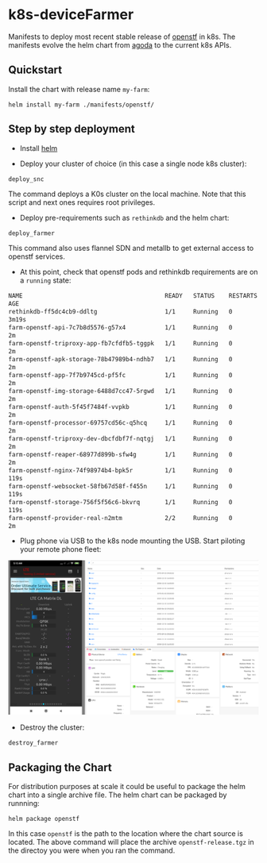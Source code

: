 # k8s-deviceFarmer

Manifests to deploy most recent stable release of [openstf](https://github.com/DeviceFarmer/stf) in k8s. The manifests evolve the helm chart from [agoda](https://github.com/agoda-com/android-farm) to the current k8s APIs.

## Quickstart

Install the chart with release name `my-farm`:

```console
helm install my-farm ./manifests/openstf/
```

## Step by step deployment

- Install [helm](https://helm.sh)

- Deploy your cluster of choice (in this case a single node k8s cluster):

```console
deploy_snc
```

The command deploys a K0s cluster on the local machine. Note that this script and next ones requires root privileges.

- Deploy pre-requirements such as `rethinkdb` and the helm chart:

```
deploy_farmer
```
This command also uses flannel SDN and metallb to get external access to openstf services.

- At this point, check that openstf pods and rethinkdb requirements are on a `running` state:
 
```console
NAME                                        READY   STATUS    RESTARTS   AGE
rethinkdb-ff5dc4cb9-ddltg                   1/1     Running   0          3m19s
farm-openstf-api-7c7b8d5576-g57x4           1/1     Running   0          2m
farm-openstf-triproxy-app-fb7cfdfb5-tggpk   1/1     Running   0          2m
farm-openstf-apk-storage-78b47989b4-ndhb7   1/1     Running   0          2m
farm-openstf-app-7f7b9745cd-pf5fc           1/1     Running   0          2m
farm-openstf-img-storage-6488d7cc47-5rgwd   1/1     Running   0          2m
farm-openstf-auth-5f45f7484f-vvpkb          1/1     Running   0          2m
farm-openstf-processor-69757cd56c-q5hcq     1/1     Running   0          2m
farm-openstf-triproxy-dev-dbcfdbf7f-nqtgj   1/1     Running   0          2m
farm-openstf-reaper-68977d899b-sfw4g        1/1     Running   0          2m
farm-openstf-nginx-74f98974b4-bpk5r         1/1     Running   0          119s
farm-openstf-websocket-58fb67d58f-f455n     1/1     Running   0          119s
farm-openstf-storage-756f5f56c6-bkvrq       1/1     Running   0          119s
farm-openstf-provider-real-n2mtm            2/2     Running   0          2m
```

- Plug phone via USB to the k8s node mounting the USB. Start piloting your remote phone fleet:

![STFscreen](./images/farm.png?raw=true)


- Destroy the cluster:

```console
destroy_farmer
```
 

## Packaging the Chart

For distribution purposes at scale it could be useful to package the helm chart into a single archive file. The helm chart can be packaged by runnning:

```
helm package openstf
```

In this case `openstf` is the path to the location where the chart source is located. The above command will place the archive `openstf-release.tgz` in the directoy you were when you ran the command.